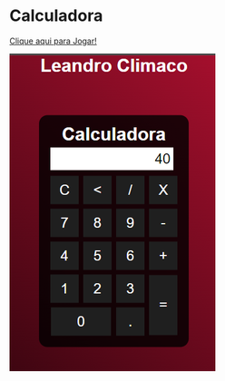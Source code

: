 # Calculadora

<a href="https://climacobnu.github.io/Calculadora/)"  rel="noopener noreferrer" target="_blank">Clique aqui para Jogar!</a> <BR>

<img src = "Calculadora.PNG"/>
